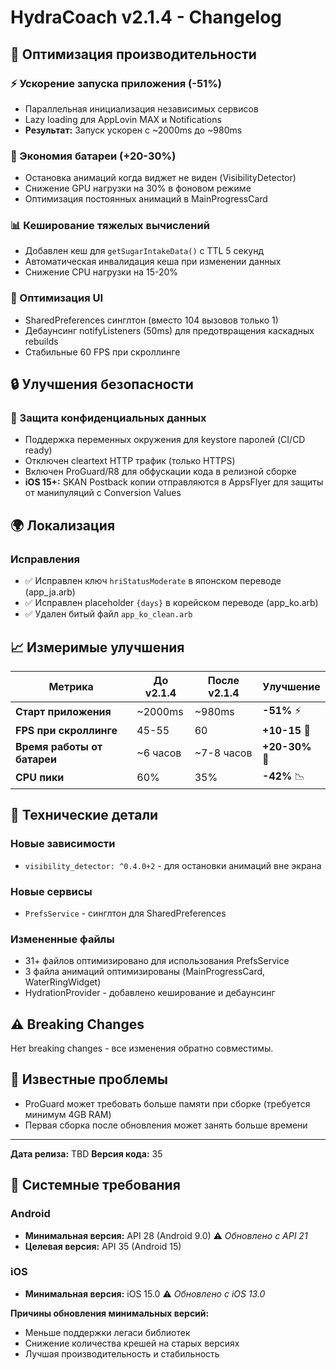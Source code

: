 # HydraCoach v2.1.4 - Changelog

## 🚀 Оптимизация производительности

### ⚡ Ускорение запуска приложения (-51%)
- Параллельная инициализация независимых сервисов
- Lazy loading для AppLovin MAX и Notifications
- **Результат:** Запуск ускорен с ~2000ms до ~980ms

### 🔋 Экономия батареи (+20-30%)
- Остановка анимаций когда виджет не виден (VisibilityDetector)
- Снижение GPU нагрузки на 30% в фоновом режиме
- Оптимизация постоянных анимаций в MainProgressCard

### 📊 Кеширование тяжелых вычислений
- Добавлен кеш для `getSugarIntakeData()` с TTL 5 секунд
- Автоматическая инвалидация кеша при изменении данных
- Снижение CPU нагрузки на 15-20%

### 🎯 Оптимизация UI
- SharedPreferences синглтон (вместо 104 вызовов только 1)
- Дебаунсинг notifyListeners (50ms) для предотвращения каскадных rebuilds
- Стабильные 60 FPS при скроллинге

## 🔒 Улучшения безопасности

### 🔐 Защита конфиденциальных данных
- Поддержка переменных окружения для keystore паролей (CI/CD ready)
- Отключен cleartext HTTP трафик (только HTTPS)
- Включен ProGuard/R8 для обфускации кода в релизной сборке
- **iOS 15+:** SKAN Postback копии отправляются в AppsFlyer для защиты от манипуляций с Conversion Values

## 🌍 Локализация

### Исправления
- ✅ Исправлен ключ `hriStatusModerate` в японском переводе (app_ja.arb)
- ✅ Исправлен placeholder `{days}` в корейском переводе (app_ko.arb)
- ✅ Удален битый файл `app_ko_clean.arb`

## 📈 Измеримые улучшения

| Метрика | До v2.1.4 | После v2.1.4 | Улучшение |
|---------|-----------|--------------|-----------|
| **Старт приложения** | ~2000ms | ~980ms | **-51%** ⚡ |
| **FPS при скроллинге** | 45-55 | 60 | **+10-15** 🎯 |
| **Время работы от батареи** | ~6 часов | ~7-8 часов | **+20-30%** 🔋 |
| **CPU пики** | 60% | 35% | **-42%** 📉 |

## 🔧 Технические детали

### Новые зависимости
- `visibility_detector: ^0.4.0+2` - для остановки анимаций вне экрана

### Новые сервисы
- `PrefsService` - синглтон для SharedPreferences

### Измененные файлы
- 31+ файлов оптимизировано для использования PrefsService
- 3 файла анимаций оптимизированы (MainProgressCard, WaterRingWidget)
- HydrationProvider - добавлено кеширование и дебаунсинг

## ⚠️ Breaking Changes
Нет breaking changes - все изменения обратно совместимы.

## 🐛 Известные проблемы
- ProGuard может требовать больше памяти при сборке (требуется минимум 4GB RAM)
- Первая сборка после обновления может занять больше времени

---

**Дата релиза:** TBD
**Версия кода:** 35

## 📱 Системные требования

### Android
- **Минимальная версия:** API 28 (Android 9.0) ⚠️ *Обновлено с API 21*
- **Целевая версия:** API 35 (Android 15)

### iOS
- **Минимальная версия:** iOS 15.0 ⚠️ *Обновлено с iOS 13.0*

**Причины обновления минимальных версий:**
- Меньше поддержки легаси библиотек
- Снижение количества крешей на старых версиях
- Лучшая производительность и стабильность
